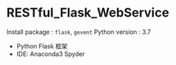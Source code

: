 # RESTful_Flask_WebService

Install package : `flask`, `gevent`
Python version : 3.7
* Python Flask 框架
* IDE: Anaconda3 Spyder